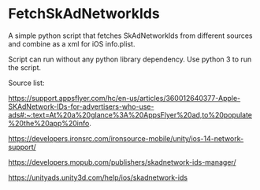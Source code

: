 # FetchSkAdNetworkIds
A simple python script that fetches SkAdNetworkIds from different sources<br>
and combine as a xml for iOS info.plist.

Script can run without any python library dependency.
Use python 3 to run the script.

Source list:

https://support.appsflyer.com/hc/en-us/articles/360012640377-Apple-SKAdNetwork-IDs-for-advertisers-who-use-ads#:~:text=At%20a%20glance%3A%20AppsFlyer%20ad,to%20populate%20the%20app%20info.

https://developers.ironsrc.com/ironsource-mobile/unity/ios-14-network-support/

https://developers.mopub.com/publishers/skadnetwork-ids-manager/

https://unityads.unity3d.com/help/ios/skadnetwork-ids
